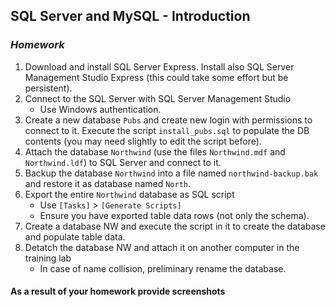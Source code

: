 ## SQL Server and MySQL - Introduction
### _Homework_

1.	Download and install SQL Server Express. Install also SQL Server Management Studio Express (this could take some effort but be persistent).
1.	Connect to the SQL Server with SQL Server Management Studio
	*	Use Windows authentication.
1.	Create a new database `Pubs` and create new login with permissions to connect to it. Execute the script `install_pubs.sql` to populate the DB contents (you may need slightly to edit the script before).
1.	Attach the database `Northwind` (use the files `Northwind.mdf` and `Northwind.ldf`) to SQL Server and connect to it.
1.	Backup the database `Northwind` into a file named `northwind-backup.bak` and restore it as database named `North`.
1.	Export the entire `Northwind` database as SQL script
	*	Use `[Tasks]` > `[Generate Scripts]`
	*	Ensure you have exported table data rows (not only the schema).
1.	Create a database NW and execute the script in it to create the database and populate table data.
1.	Detatch the database NW and attach it on another computer in the training lab
	*	In case of name collision, preliminary rename the database.

#### As a result of your homework provide screenshots
